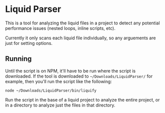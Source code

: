 # Liquid Parser

This is a tool for analyzing the liquid files in a project to detect any potential performance issues (nested loops, inline scripts, etc).

Currently it only scans each liquid file individually, so any arguements are just for setting options.

## Running

Until the script is on NPM, it'll have to be run where the script is downloaded. If the tool is downloaded to `~/Downloads/LiquidParser/` for example, then you'll run the script like the following:

```
node ~/Downloads/LiquidParser/bin/liquify
```

Run the script in the base of a liquid project to analyze the entire project, or in a directory to analyze just the files in that directory.
